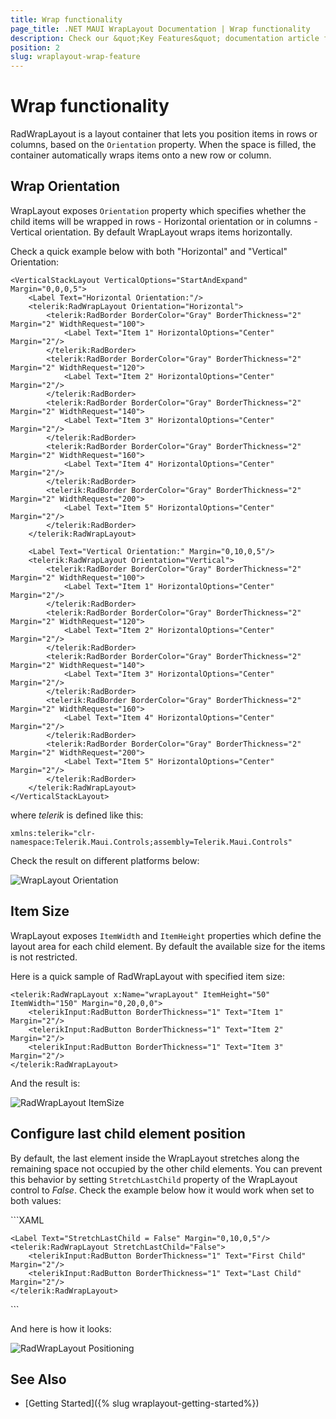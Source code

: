 ```yaml
---
title: Wrap functionality
page_title: .NET MAUI WrapLayout Documentation | Wrap functionality
description: Check our &quot;Key Features&quot; documentation article for Telerik WrapLayout for .NET MAUI control.
position: 2
slug: wraplayout-wrap-feature
---
```


# Wrap functionality

RadWrapLayout is a layout container that lets you position items in rows or columns, based on the `Orientation` property. When the space is filled, the container automatically wraps items onto a new row or column.

## Wrap Orientation

WrapLayout exposes `Orientation` property which specifies whether the child items will be wrapped in rows - Horizontal orientation or in columns - Vertical orientation. By default WrapLayout wraps items horizontally.

Check a quick example below with both "Horizontal" and "Vertical" Orientation:

```XAML
<VerticalStackLayout VerticalOptions="StartAndExpand" Margin="0,0,0,5">
	<Label Text="Horizontal Orientation:"/>
	<telerik:RadWrapLayout Orientation="Horizontal">
		<telerik:RadBorder BorderColor="Gray" BorderThickness="2" Margin="2" WidthRequest="100">
			<Label Text="Item 1" HorizontalOptions="Center" Margin="2"/>
		</telerik:RadBorder>
		<telerik:RadBorder BorderColor="Gray" BorderThickness="2" Margin="2" WidthRequest="120">
			<Label Text="Item 2" HorizontalOptions="Center" Margin="2"/>
		</telerik:RadBorder>
		<telerik:RadBorder BorderColor="Gray" BorderThickness="2" Margin="2" WidthRequest="140">
			<Label Text="Item 3" HorizontalOptions="Center" Margin="2"/>
		</telerik:RadBorder>
		<telerik:RadBorder BorderColor="Gray" BorderThickness="2" Margin="2" WidthRequest="160">
			<Label Text="Item 4" HorizontalOptions="Center" Margin="2"/>
		</telerik:RadBorder>
		<telerik:RadBorder BorderColor="Gray" BorderThickness="2" Margin="2" WidthRequest="200">
			<Label Text="Item 5" HorizontalOptions="Center" Margin="2"/>
		</telerik:RadBorder>
	</telerik:RadWrapLayout>

	<Label Text="Vertical Orientation:" Margin="0,10,0,5"/>
	<telerik:RadWrapLayout Orientation="Vertical">
		<telerik:RadBorder BorderColor="Gray" BorderThickness="2" Margin="2" WidthRequest="100">
			<Label Text="Item 1" HorizontalOptions="Center" Margin="2"/>
		</telerik:RadBorder>
		<telerik:RadBorder BorderColor="Gray" BorderThickness="2" Margin="2" WidthRequest="120">
			<Label Text="Item 2" HorizontalOptions="Center" Margin="2"/>
		</telerik:RadBorder>
		<telerik:RadBorder BorderColor="Gray" BorderThickness="2" Margin="2" WidthRequest="140">
			<Label Text="Item 3" HorizontalOptions="Center" Margin="2"/>
		</telerik:RadBorder>
		<telerik:RadBorder BorderColor="Gray" BorderThickness="2" Margin="2" WidthRequest="160">
			<Label Text="Item 4" HorizontalOptions="Center" Margin="2"/>
		</telerik:RadBorder>
		<telerik:RadBorder BorderColor="Gray" BorderThickness="2" Margin="2" WidthRequest="200">
			<Label Text="Item 5" HorizontalOptions="Center" Margin="2"/>
		</telerik:RadBorder>
	</telerik:RadWrapLayout>
</VerticalStackLayout>
```

where *telerik* is defined like this:

```XAML
xmlns:telerik="clr-namespace:Telerik.Maui.Controls;assembly=Telerik.Maui.Controls"
```

Check the result on different platforms below:

![WrapLayout Orientation](images/wraplayout_orientation.png)

## Item Size

WrapLayout exposes `ItemWidth` and `ItemHeight` properties which define the layout area for each child element. By default the available size for the items is not restricted.

Here is a quick sample of RadWrapLayout with specified item size:

```XAML
<telerik:RadWrapLayout x:Name="wrapLayout" ItemHeight="50" ItemWidth="150" Margin="0,20,0,0">
	<telerikInput:RadButton BorderThickness="1" Text="Item 1" Margin="2"/>
	<telerikInput:RadButton BorderThickness="1" Text="Item 2" Margin="2"/>
	<telerikInput:RadButton BorderThickness="1" Text="Item 3" Margin="2"/>
</telerik:RadWrapLayout>
```

And the result is:

![RadWrapLayout ItemSize](images/wraplayout_itemsize.png)

## Configure last child element position

By default, the last element inside the WrapLayout stretches along the remaining space not occupied by the other child elements. You can prevent this behavior by setting `StretchLastChild` property of the WrapLayout control to *False*. Check the example below how it would work when set to both values:

<snippet id='wraplayout-position-lastelement'/>
```XAML
<StackLayout Orientation="Vertical" VerticalOptions="Start">
	<Label Text="StretchLastChild = True" Margin="0,0,0,5"/>
	<telerik:RadWrapLayout StretchLastChild="True">
		<telerikInput:RadButton BorderThickness="1" Text="First Child" Margin="2"/>
		<telerikInput:RadButton BorderThickness="1" Text="Last Child" Margin="2"/>
	</telerik:RadWrapLayout>

	<Label Text="StretchLastChild = False" Margin="0,10,0,5"/>
	<telerik:RadWrapLayout StretchLastChild="False">
		<telerikInput:RadButton BorderThickness="1" Text="First Child" Margin="2"/>
		<telerikInput:RadButton BorderThickness="1" Text="Last Child" Margin="2"/>
	</telerik:RadWrapLayout>
</StackLayout>
```

And here is how it looks:

![RadWrapLayout Positioning](images/wraplayout_positionlast.png)

## See Also

- [Getting Started]({% slug wraplayout-getting-started%})
